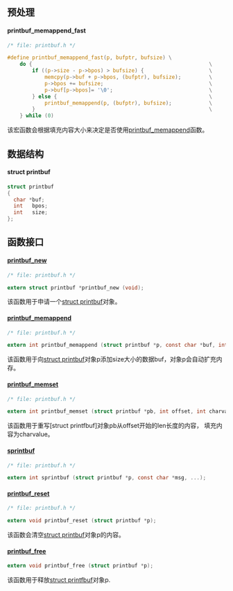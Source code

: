 
## 预处理

#### printbuf_memappend_fast

```c
/* file: printbuf.h */

#define printbuf_memappend_fast(p, bufptr, bufsize) \
    do {                                                         \
        if ((p->size - p->bpos) > bufsize) {                     \
            memcpy(p->buf + p->bpos, (bufptr), bufsize);         \
            p->bpos += bufsize;                                  \
            p->buf[p->bpos]= '\0';                               \
        } else {                                                 \
            printbuf_memappend(p, (bufptr), bufsize);            \
        }                                                        \
    } while (0)
```

该宏函数会根据填充内容大小来决定是否使用[printbuf_memappend](#printbuf_memappend)函数。

## 数据结构

#### struct printbuf
```c
struct printbuf 
{
  char *buf;
  int   bpos;
  int   size;
};
```

## 函数接口


#### [printbuf_new](../printbuf.md#printbuf_new)

```c
/* file: printbuf.h */

extern struct printbuf *printbuf_new (void);
```

该函数用于申请一个[struct printbuf](#struct-printbuf)对象。



#### [printbuf_memappend](../printbuf.md#printbuf_memappend)

```c
/* file: printbuf.h */

extern int printbuf_memappend (struct printbuf *p, const char *buf, int size);
```

该函数用于向[struct printbuf](#struct-printbuf)对象p添加size大小的数据buf，对象p会自动扩充内存。


#### [printbuf_memset](../printbuf.md#printbuf_memset)

```c
/* file: printbuf.h */

extern int printbuf_memset (struct printbuf *pb, int offset, int charvalue, int len);
```

该函数用于重写[struct printfbuf]对象pb从offset开始的len长度的内容， 填充内容为charvalue。

#### [sprintbuf]()

```c
/* file: printbuf.h */

extern int sprintbuf (struct printbuf *p, const char *msg, ...);
```

#### [printbuf_reset](../printbuf.md#printbuf_reset)

```c
/* file: printbuf.h */

extern void printbuf_reset (struct printbuf *p);
```

该函数会清空[struct printbuf](#struct-printbuf)对象p的内容。

#### [printbuf_free](../printbuf.md#printbuf_free)

```c
extern void printbuf_free (struct printbuf *p);
```

该函数用于释放[struct printfbuf](#struct-printbuf)对象p.